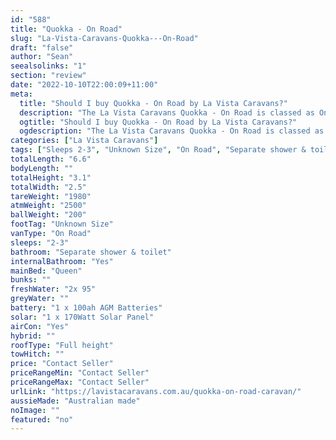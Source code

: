 ```yaml
---
id: "588"
title: "Quokka - On Road"
slug: "La-Vista-Caravans-Quokka---On-Road"
draft: "false"
author: "Sean"
seealsolinks: "1"
section: "review"
date: "2022-10-10T22:00:09+11:00"
meta:
  title: "Should I buy Quokka - On Road by La Vista Caravans?"
  description: "The La Vista Caravans Quokka - On Road is classed as On Road, and sleeps 2-3 people. It is Australian made and comes in at Unknown Size. It generally has Separate shower & toilet."
  ogtitle: "Should I buy Quokka - On Road by La Vista Caravans?"
  ogdescription: "The La Vista Caravans Quokka - On Road is classed as On Road, and sleeps 2-3 people. It is Australian made and comes in at Unknown Size. It generally has Separate shower & toilet."
categories: ["La Vista Caravans"]
tags: ["Sleeps 2-3", "Unknown Size", "On Road", "Separate shower & toilet", "Full height", "Price Unknown"]
totalLength: "6.6"
bodyLength: ""
totalHeight: "3.1"
totalWidth: "2.5"
tareWeight: "1980"
atmWeight: "2500"
ballWeight: "200"
footTag: "Unknown Size"
vanType: "On Road"
sleeps: "2-3"
bathroom: "Separate shower & toilet"
internalBathroom: "Yes"
mainBed: "Queen"
bunks: ""
freshWater: "2x 95"
greyWater: ""
battery: "1 x 100ah AGM Batteries"
solar: "1 x 170Watt Solar Panel"
airCon: "Yes"
hybrid: ""
roofType: "Full height"
towHitch: ""
price: "Contact Seller"
priceRangeMin: "Contact Seller"
priceRangeMax: "Contact Seller"
urlLink: "https://lavistacaravans.com.au/quokka-on-road-caravan/"
aussieMade: "Australian made"
noImage: ""
featured: "no"
---
```

